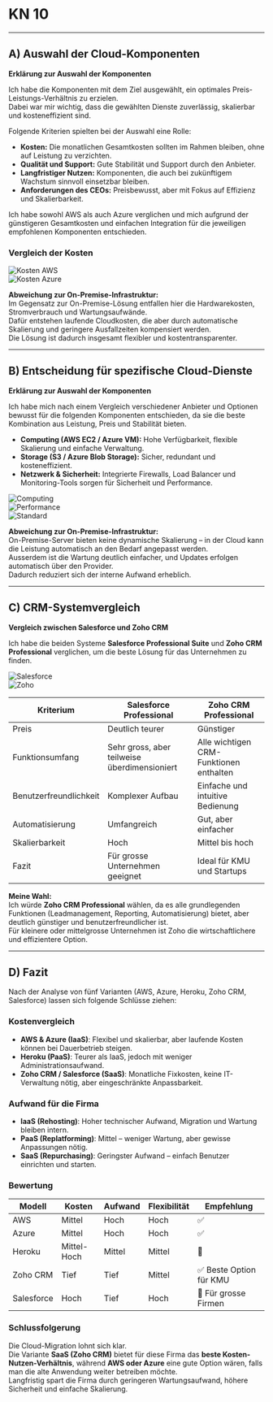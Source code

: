 # KN 10

---

## A) Auswahl der Cloud-Komponenten

**Erklärung zur Auswahl der Komponenten**

Ich habe die Komponenten mit dem Ziel ausgewählt, ein optimales Preis-Leistungs-Verhältnis zu erzielen.  
Dabei war mir wichtig, dass die gewählten Dienste zuverlässig, skalierbar und kosteneffizient sind.

Folgende Kriterien spielten bei der Auswahl eine Rolle:
- **Kosten:** Die monatlichen Gesamtkosten sollten im Rahmen bleiben, ohne auf Leistung zu verzichten.
- **Qualität und Support:** Gute Stabilität und Support durch den Anbieter.
- **Langfristiger Nutzen:** Komponenten, die auch bei zukünftigem Wachstum sinnvoll einsetzbar bleiben.
- **Anforderungen des CEOs:** Preisbewusst, aber mit Fokus auf Effizienz und Skalierbarkeit.

Ich habe sowohl AWS als auch Azure verglichen und mich aufgrund der günstigeren Gesamtkosten und einfachen Integration für die jeweiligen empfohlenen Komponenten entschieden.

### Vergleich der Kosten

![Kosten AWS](https://github.com/finndomeisen/M346/blob/main/KN10/img/kostenberechnung_aws.png)  
![Kosten Azure](https://github.com/finndomeisen/M346/blob/main/KN10/img/kostenberechnung_azure.png)

**Abweichung zur On-Premise-Infrastruktur:**  
Im Gegensatz zur On-Premise-Lösung entfallen hier die Hardwarekosten, Stromverbrauch und Wartungsaufwände.  
Dafür entstehen laufende Cloudkosten, die aber durch automatische Skalierung und geringere Ausfallzeiten kompensiert werden.  
Die Lösung ist dadurch insgesamt flexibler und kostentransparenter.

---

## B) Entscheidung für spezifische Cloud-Dienste

**Erklärung zur Auswahl der Komponenten**

Ich habe mich nach einem Vergleich verschiedener Anbieter und Optionen bewusst für die folgenden Komponenten entschieden, da sie die beste Kombination aus Leistung, Preis und Stabilität bieten.

- **Computing (AWS EC2 / Azure VM):** Hohe Verfügbarkeit, flexible Skalierung und einfache Verwaltung.  
- **Storage (S3 / Azure Blob Storage):** Sicher, redundant und kosteneffizient.  
- **Netzwerk & Sicherheit:** Integrierte Firewalls, Load Balancer und Monitoring-Tools sorgen für Sicherheit und Performance.

![Computing](https://github.com/finndomeisen/M346/blob/main/KN10/img/cumputing.jpg)  
![Performance](https://github.com/finndomeisen/M346/blob/main/KN10/img/performance.jpg)  
![Standard](https://github.com/finndomeisen/M346/blob/main/KN10/img/standard2.jpg)

**Abweichung zur On-Premise-Infrastruktur:**  
On-Premise-Server bieten keine dynamische Skalierung – in der Cloud kann die Leistung automatisch an den Bedarf angepasst werden.  
Ausserdem ist die Wartung deutlich einfacher, und Updates erfolgen automatisch über den Provider.  
Dadurch reduziert sich der interne Aufwand erheblich.

---

## C) CRM-Systemvergleich

**Vergleich zwischen Salesforce und Zoho CRM**

Ich habe die beiden Systeme **Salesforce Professional Suite** und **Zoho CRM Professional** verglichen, um die beste Lösung für das Unternehmen zu finden.

![Salesforce](https://github.com/finndomeisen/M346/blob/main/KN10/img/salesforce_pro_suite.png)  
![Zoho](https://github.com/finndomeisen/M346/blob/main/KN10/img/zoho_professional.png)

| Kriterium | Salesforce Professional | Zoho CRM Professional |
|------------|------------------------|-----------------------|
| Preis       | Deutlich teurer       | Günstiger |
| Funktionsumfang | Sehr gross, aber teilweise überdimensioniert | Alle wichtigen CRM-Funktionen enthalten |
| Benutzerfreundlichkeit | Komplexer Aufbau | Einfache und intuitive Bedienung |
| Automatisierung         | Umfangreich         | Gut, aber einfacher |
| Skalierbarkeit             | Hoch                 | Mittel bis hoch |
| Fazit                         | Für grosse Unternehmen geeignet | Ideal für KMU und Startups |

**Meine Wahl:**  
Ich würde **Zoho CRM Professional** wählen, da es alle grundlegenden Funktionen (Leadmanagement, Reporting, Automatisierung) bietet, aber deutlich günstiger und benutzerfreundlicher ist.  
Für kleinere oder mittelgrosse Unternehmen ist Zoho die wirtschaftlichere und effizientere Option.

---

## D) Fazit

Nach der Analyse von fünf Varianten (AWS, Azure, Heroku, Zoho CRM, Salesforce) lassen sich folgende Schlüsse ziehen:

### Kostenvergleich
- **AWS & Azure (IaaS)**: Flexibel und skalierbar, aber laufende Kosten können bei Dauerbetrieb steigen.  
- **Heroku (PaaS)**: Teurer als IaaS, jedoch mit weniger Administrationsaufwand.  
- **Zoho CRM / Salesforce (SaaS)**: Monatliche Fixkosten, keine IT-Verwaltung nötig, aber eingeschränkte Anpassbarkeit.  

### Aufwand für die Firma
- **IaaS (Rehosting)**: Hoher technischer Aufwand, Migration und Wartung bleiben intern.  
- **PaaS (Replatforming)**: Mittel – weniger Wartung, aber gewisse Anpassungen nötig.  
- **SaaS (Repurchasing)**: Geringster Aufwand – einfach Benutzer einrichten und starten.  

### Bewertung
| Modell | Kosten | Aufwand | Flexibilität | Empfehlung |
|---------|---------|----------|----------------|-------------|
| AWS | Mittel | Hoch | Hoch | ✅ |
| Azure | Mittel | Hoch | Hoch | ✅ |
| Heroku | Mittel-Hoch | Mittel | Mittel | 🔸 |
| Zoho CRM | Tief | Tief | Mittel | ✅ Beste Option für KMU |
| Salesforce | Hoch | Tief | Hoch | 🔸 Für grosse Firmen |

### Schlussfolgerung
Die Cloud-Migration lohnt sich klar.  
Die Variante **SaaS (Zoho CRM)** bietet für diese Firma das **beste Kosten-Nutzen-Verhältnis**, während **AWS oder Azure** eine gute Option wären, falls man die alte Anwendung weiter betreiben möchte.  
Langfristig spart die Firma durch geringeren Wartungsaufwand, höhere Sicherheit und einfache Skalierung.
